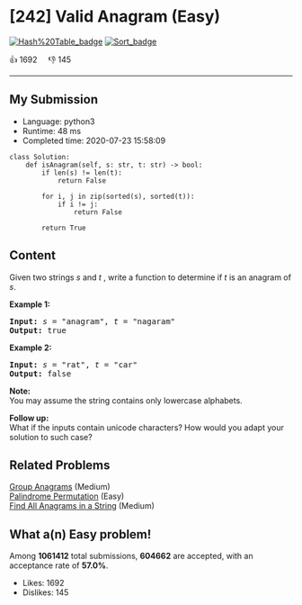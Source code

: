 # [242] Valid Anagram (Easy)

[![Hash%20Table_badge](https://img.shields.io/badge/topic-Hash%20Table-green.svg)](https://leetcode.com/problems/valid-anagram/)  [![Sort_badge](https://img.shields.io/badge/topic-Sort-green.svg)](https://leetcode.com/problems/valid-anagram/) 

:+1: 1692 &nbsp; &nbsp; :thumbsdown: 145

---

## My Submission

- Language: python3
- Runtime: 48 ms
- Completed time: 2020-07-23 15:58:09

```python3
class Solution:
    def isAnagram(self, s: str, t: str) -> bool:
        if len(s) != len(t):
            return False
        
        for i, j in zip(sorted(s), sorted(t)):
            if i != j:
                return False
            
        return True
```

## Content
<p>Given two strings <em>s</em> and <em>t&nbsp;</em>, write a function to determine if <em>t</em> is an anagram of <em>s</em>.</p>

<p><b>Example 1:</b></p>

<pre>
<b>Input:</b> <em>s</em> = &quot;anagram&quot;, <em>t</em> = &quot;nagaram&quot;
<b>Output:</b> true
</pre>

<p><b>Example 2:</b></p>

<pre>
<b>Input:</b> <em>s</em> = &quot;rat&quot;, <em>t</em> = &quot;car&quot;
<b>Output: </b>false
</pre>

<p><strong>Note:</strong><br />
You may assume the string contains only lowercase alphabets.</p>

<p><strong>Follow up:</strong><br />
What if the inputs contain unicode characters? How would you adapt your solution to such case?</p>


## Related Problems
[Group Anagrams](https://leetcode.com/problems/group-anagrams/) (Medium) <br>
[Palindrome Permutation](https://leetcode.com/problems/palindrome-permutation/) (Easy) <br>
[Find All Anagrams in a String](https://leetcode.com/problems/find-all-anagrams-in-a-string/) (Medium) <br>

## What a(n) Easy problem!
Among **1061412** total submissions, **604662** are accepted, with an acceptance rate of **57.0%**. <br>

- Likes: 1692
- Dislikes: 145

